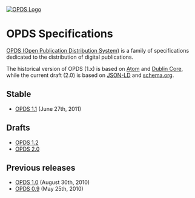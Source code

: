 [![OPDS Logo](https://opds.io/img/logo.png)](https://opds.io)
# OPDS Specifications

[OPDS (Open Publication Distribution System)](https://opds.io) is a family of specifications dedicated to the distribution of digital publications.

The historical version of OPDS (1.x) is based on [Atom](https://tools.ietf.org/html/rfc4287) and [Dublin Core](http://dublincore.org/specifications/), while the current draft (2.0) is based on [JSON-LD](https://www.w3.org/TR/json-ld/) and [schema.org](https://schema.org).

## Stable

- [OPDS 1.1](opds-1.1.html) (June 27th, 2011)

## Drafts

- [OPDS 1.2](https://drafts.opds.io/opds-1.2)
- [OPDS 2.0](https://drafts.opds.io/opds-2.0)

## Previous releases

- [OPDS 1.0](opds-1.0.html) (August 30th, 2010)
- [OPDS 0.9](opds-0.9.html) (May 25th, 2010)
